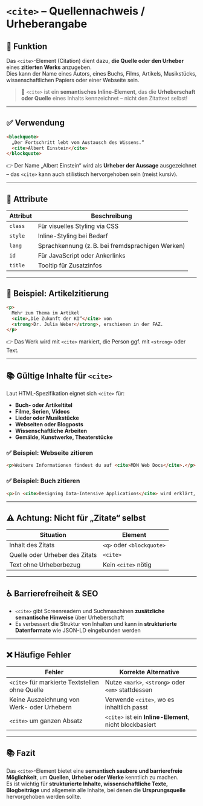 # `<cite>` – Quellennachweis / Urheberangabe

## 🧩 Funktion

Das `<cite>`-Element (Citation) dient dazu, **die Quelle oder den Urheber** eines **zitierten Werks** anzugeben.  
Dies kann der Name eines Autors, eines Buchs, Films, Artikels, Musikstücks, wissenschaftlichen Papiers oder einer Webseite sein.

> 📌 `<cite>` ist ein **semantisches Inline-Element**, das die **Urheberschaft oder Quelle** eines Inhalts kennzeichnet – nicht den Zitattext selbst!

---

## ✅ Verwendung

```html
<blockquote>
  „Der Fortschritt lebt vom Austausch des Wissens.“
  <cite>Albert Einstein</cite>
</blockquote>
```

👉 Der Name „Albert Einstein“ wird als **Urheber der Aussage** ausgezeichnet – das `<cite>` kann auch stilistisch hervorgehoben sein (meist kursiv).

---

## 🔧 Attribute

| Attribut | Beschreibung |
|----------|--------------|
| `class`  | Für visuelles Styling via CSS |
| `style`  | Inline-Styling bei Bedarf     |
| `lang`   | Sprachkennung (z. B. bei fremdsprachigen Werken) |
| `id`     | Für JavaScript oder Ankerlinks |
| `title`  | Tooltip für Zusatzinfos        |

---

## 🎨 Beispiel: Artikelzitierung

```html
<p>
  Mehr zum Thema im Artikel 
  <cite>„Die Zukunft der KI“</cite> von 
  <strong>Dr. Julia Weber</strong>, erschienen in der FAZ.
</p>
```

👉 Das Werk wird mit `<cite>` markiert, die Person ggf. mit `<strong>` oder Text.

---

## 📚 Gültige Inhalte für `<cite>`

Laut HTML-Spezifikation eignet sich `<cite>` für:

- **Buch- oder Artikeltitel**
- **Filme, Serien, Videos**
- **Lieder oder Musikstücke**
- **Webseiten oder Blogposts**
- **Wissenschaftliche Arbeiten**
- **Gemälde, Kunstwerke, Theaterstücke**

### ✅ Beispiel: Webseite zitieren

```html
<p>Weitere Informationen findest du auf <cite>MDN Web Docs</cite>.</p>
```

### ✅ Beispiel: Buch zitieren

```html
<p>In <cite>Designing Data-Intensive Applications</cite> wird erklärt, wie verteilte Systeme funktionieren.</p>
```

---

## ⚠️ Achtung: Nicht für „Zitate“ selbst

| Situation                                | Element |
|------------------------------------------|---------|
| Inhalt des Zitats                        | `<q>` oder `<blockquote>` |
| Quelle oder Urheber des Zitats           | `<cite>` |
| Text ohne Urheberbezug                   | Kein `<cite>` nötig |

---

## ♿ Barrierefreiheit & SEO

- `<cite>` gibt Screenreadern und Suchmaschinen **zusätzliche semantische Hinweise** über Urheberschaft
- Es verbessert die Struktur von Inhalten und kann in **strukturierte Datenformate** wie JSON-LD eingebunden werden

---

## ❌ Häufige Fehler

| Fehler                                     | Korrekte Alternative                          |
|--------------------------------------------|-----------------------------------------------|
| `<cite>` für markierte Textstellen ohne Quelle | Nutze `<mark>`, `<strong>` oder `<em>` stattdessen |
| Keine Auszeichnung von Werk- oder Urhebern | Verwende `<cite>`, wo es inhaltlich passt     |
| `<cite>` um ganzen Absatz                 | `<cite>` ist ein **Inline-Element**, nicht blockbasiert |

---

## 📚 Fazit

Das `<cite>`-Element bietet eine **semantisch saubere und barrierefreie Möglichkeit**, um **Quellen, Urheber oder Werke** kenntlich zu machen.  
Es ist wichtig für **strukturierte Inhalte, wissenschaftliche Texte, Blogbeiträge** und allgemein alle Inhalte, bei denen die **Ursprungsquelle** hervorgehoben werden sollte.

